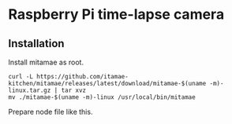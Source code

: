 # Raspberry Pi time-lapse camera

## Installation

Install mitamae as root.

```
curl -L https://github.com/itamae-kitchen/mitamae/releases/latest/download/mitamae-$(uname -m)-linux.tar.gz | tar xvz
mv ./mitamae-$(uname -m)-linux /usr/local/bin/mitamae
```

Prepare node file like this.

```yaml
```
